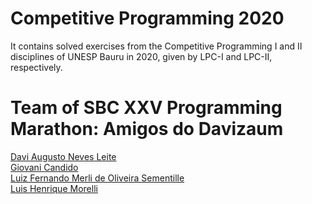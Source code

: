 # Competitive Programming 2020

It contains solved exercises from the Competitive Programming I and II disciplines of UNESP Bauru in 2020, given by LPC-I and LPC-II, respectively.

# Team of SBC XXV Programming Marathon: Amigos do Davizaum
[Davi Augusto Neves Leite](https://github.com/davimedio01)<br/>
[Giovani Candido](https://github.com/giovcandido)<br/>
[Luiz Fernando Merli de Oliveira Sementille](https://github.com/luiz502)<br/>
[Luis Henrique Morelli](https://github.com/Xilsu)<br/>
